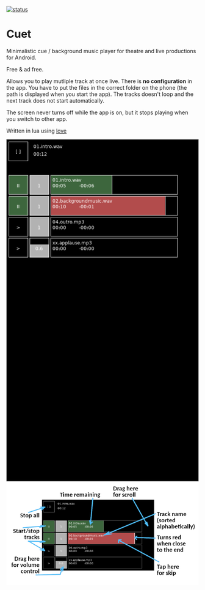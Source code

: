 [![status](https://travis-ci.org/premek/cuet.svg)](https://travis-ci.org/premek/cuet)


# Cuet
Minimalistic cue / background music player for theatre and live productions for Android.

Free & ad free.

Allows you to play mutliple track at once live. There is **no configuration** in the app. You have to put the files in the correct folder on the phone (the path is displayed when you start the app).
The tracks doesn't loop and the next track does not start automatically.

The screen never turns off while the app is on, but it stops playing when you switch to other app.

Written in lua using [love](http://love2d.org)

![](media/screenshot.png)
![](media/guide.png)


